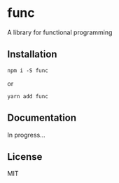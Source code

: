 # func

A library for functional programming

## Installation

```
npm i -S func
```
or
```
yarn add func
```

## Documentation

In progress...

## License

MIT
